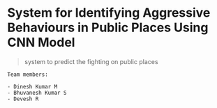 # System for Identifying Aggressive Behaviours in Public Places Using CNN Model
> system to predict the fighting on public places

```
Team members:
```
```
- Dinesh Kumar M
- Bhuvanesh Kumar S
- Devesh R
```
